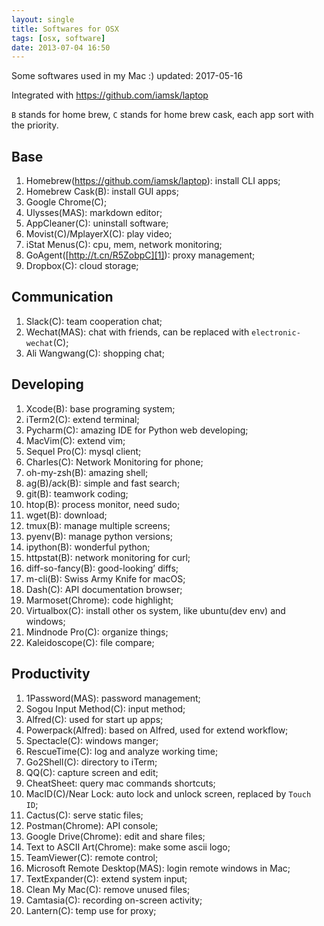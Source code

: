 ```yaml
---
layout: single
title: Softwares for OSX
tags: [osx, software]
date: 2013-07-04 16:50
---
```


Some softwares used in my Mac :) updated: 2017-05-16

Integrated with https://github.com/iamsk/laptop

`B` stands for home brew, `C` stands for home brew cask, each app sort with the priority.

## Base

1. Homebrew(https://github.com/iamsk/laptop): install CLI apps;
1. Homebrew Cask(B): install GUI apps;
1. Google Chrome(C);
1. Ulysses(MAS): markdown editor;
1. AppCleaner(C): uninstall software;
1. Movist(C)/MplayerX(C): play video;
1. iStat Menus(C): cpu, mem, network monitoring;
1. GoAgent([http://t.cn/R5ZobpC][1]): proxy management;
1. Dropbox(C): cloud storage;

## Communication

1. Slack(C): team cooperation chat;
1. Wechat(MAS): chat with friends, can be replaced with `electronic-wechat`(C);
1. Ali Wangwang(C): shopping chat;

## Developing

1. Xcode(B): base programing system;
1. iTerm2(C): extend terminal;
1. Pycharm(C): amazing IDE for Python web developing;
1. MacVim(C): extend vim;
1. Sequel Pro(C): mysql client;
1. Charles(C): Network Monitoring for phone;
1. oh-my-zsh(B): amazing shell;
1. ag(B)/ack(B): simple and fast search;
1. git(B): teamwork coding;
1. htop(B): process monitor, need sudo;
1. wget(B): download;
1. tmux(B): manage multiple screens;
1. pyenv(B): manage python versions;
1. ipython(B): wonderful python;
1. httpstat(B): network monitoring for curl;
1. diff-so-fancy(B): good-looking’ diffs;
1. m-cli(B): Swiss Army Knife for macOS;
1. Dash(C): API documentation browser;
1. Marmoset(Chrome): code highlight;
1. Virtualbox(C): install other os system, like ubuntu(dev env) and windows;
1. Mindnode Pro(C): organize things;
1. Kaleidoscope(C): file compare;

## Productivity

1. 1Password(MAS): password management;
1. Sogou Input Method(C): input method;
1. Alfred(C): used for start up apps;
1. Powerpack(Alfred): based on Alfred, used for extend workflow;
1. Spectacle(C): windows manger;
1. RescueTime(C): log and analyze working time;
1. Go2Shell(C): directory to iTerm;
1. QQ(C): capture screen and edit;
1. CheatSheet: query mac commands shortcuts;
1. MacID(C)/Near Lock: auto lock and unlock screen, replaced by `Touch ID`;
1. Cactus(C): serve static files;
1. Postman(Chrome): API console;
1. Google Drive(Chrome): edit and share files;
1. Text to ASCII Art(Chrome): make some ascii logo;
1. TeamViewer(C): remote control;
1. Microsoft Remote Desktop(MAS): login remote windows in Mac;
1. TextExpander(C): extend system input;
1. Clean My Mac(C): remove unused files;
1. Camtasia(C): recording on-screen activity;
1. Lantern(C): temp use for proxy;

[1]:	http://t.cn/R5ZobpC